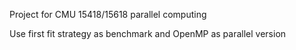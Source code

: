Project for CMU 15418/15618 parallel computing

Use first fit strategy as benchmark and OpenMP as parallel version